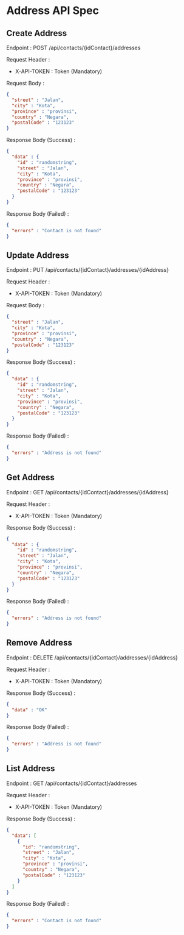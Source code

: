 # Address API Spec

## Create Address

Endpoint : POST /api/contacts/{idContact}/addresses

Request Header :

- X-API-TOKEN : Token (Mandatory)

Request Body :

```json
{
  "street" : "Jalan",
  "city" : "Kota",
  "province" : "provinsi",
  "country" : "Negara",
  "postalCode" : "123123"
}
```

Response Body (Success) :

```json
{
  "data" : {
    "id" : "randomstring",
    "street" : "Jalan",
    "city" : "Kota",
    "province" : "provinsi",
    "country" : "Negara",
    "postalCode" : "123123"
  }
}
```

Response Body (Failed) :

```json
{
  "errors" : "Contact is not found"
}
```

## Update Address

Endpoint : PUT /api/contacts/{idContact}/addresses/{idAddress}

Request Header :

- X-API-TOKEN : Token (Mandatory)

Request Body :

```json
{
  "street" : "Jalan",
  "city" : "Kota",
  "province" : "provinsi",
  "country" : "Negara",
  "postalCode" : "123123"
}
```

Response Body (Success) :

```json
{
  "data" : {
    "id" : "randomstring",
    "street" : "Jalan",
    "city" : "Kota",
    "province" : "provinsi",
    "country" : "Negara",
    "postalCode" : "123123"
  }
}
```

Response Body (Failed) :

```json
{
  "errors" : "Address is not found"
}
```

## Get Address

Endpoint : GET /api/contacts/{idContact}/addresses/{idAddress}

Request Header :

- X-API-TOKEN : Token (Mandatory)

Response Body (Success) :

```json
{
  "data" : {
    "id" : "randomstring",
    "street" : "Jalan",
    "city" : "Kota",
    "province" : "provinsi",
    "country" : "Negara",
    "postalCode" : "123123"
  }
}
```

Response Body (Failed) :

```json
{
  "errors" : "Address is not found"
}
```

## Remove Address

Endpoint : DELETE /api/contacts/{idContact}/addresses/{idAddress}

Request Header :

- X-API-TOKEN : Token (Mandatory)

Response Body (Success) :

```json
{
  "data" : "OK"
}
```

Response Body (Failed) :

```json
{
  "errors" : "Address is not found"
}
```

## List Address

Endpoint : GET /api/contacts/{idContact}/addresses

Request Header :

- X-API-TOKEN : Token (Mandatory)

Response Body (Success) :

```json
{
  "data": [
    {
      "id": "randomstring",
      "street" : "Jalan",
      "city" : "Kota",
      "province" : "provinsi",
      "country" : "Negara",
      "postalCode" : "123123"
    }
  ]
}
```

Response Body (Failed) :

```json
{
  "errors" : "Contact is not found"
}
```
